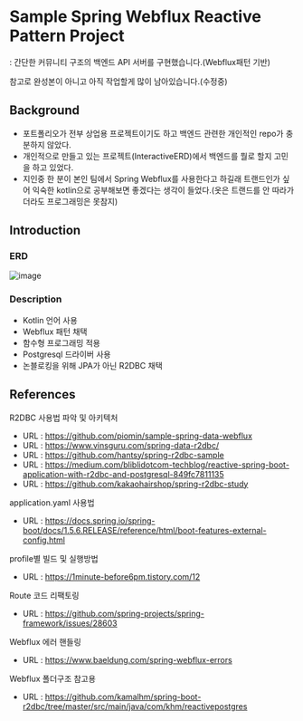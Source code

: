 
# Sample Spring Webflux Reactive Pattern Project
: 간단한 커뮤니티 구조의 백엔드 API 서버를 구현했습니다.(Webflux패턴 기반)

참고로 완성본이 아니고 아직 작업할게 많이 남아있습니다.(수정중)

## Background
- 포트폴리오가 전부 상업용 프로젝트이기도 하고 백엔드 관련한 개인적인 repo가 충분하지 않았다.
- 개인적으로 만들고 있는 프로젝트(InteractiveERD)에서 백엔드를 뭘로 할지 고민을 하고 있었다.
- 지인중 한 분이 본인 팀에서 Spring Webflux를 사용한다고 하길래 트랜드인가 싶어 익숙한 kotlin으로 공부해보면 좋겠다는 생각이 들었다.(옷은 트랜드를 안 따라가더라도 프로그래밍은 못참지)

## Introduction

### ERD 
![image](https://user-images.githubusercontent.com/37768791/192204542-0954ebb6-f386-4acf-9fd1-19338bbfc79b.png)
### Description
- Kotlin 언어 사용
- Webflux 패턴 채택
- 함수형 프로그래밍 적용
- Postgresql 드라이버 사용
- 논블로킹을 위해 JPA가 아닌 R2DBC 채택 

## References

R2DBC 사용법 파악 및 아키텍처
- URL : https://github.com/piomin/sample-spring-data-webflux
- URL : https://www.vinsguru.com/spring-data-r2dbc/
- URL : https://github.com/hantsy/spring-r2dbc-sample
- URL : https://medium.com/bliblidotcom-techblog/reactive-spring-boot-application-with-r2dbc-and-postgresql-849fc7811135
- URL : https://github.com/kakaohairshop/spring-r2dbc-study

application.yaml 사용법
- URL : https://docs.spring.io/spring-boot/docs/1.5.6.RELEASE/reference/html/boot-features-external-config.html

profile별 빌드 및 실행방법
- URL : https://1minute-before6pm.tistory.com/12

Route 코드 리팩토링
- URL : https://github.com/spring-projects/spring-framework/issues/28603

Webflux 에러 핸들링 
- URL : https://www.baeldung.com/spring-webflux-errors

Webflux 폴더구조 참고용
- URL : https://github.com/kamalhm/spring-boot-r2dbc/tree/master/src/main/java/com/khm/reactivepostgres


